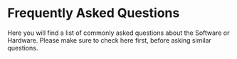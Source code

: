 # Frequently Asked Questions

Here you will find a list of commonly asked questions about the Software or Hardware.
Please make sure to check here first, before asking similar questions.
